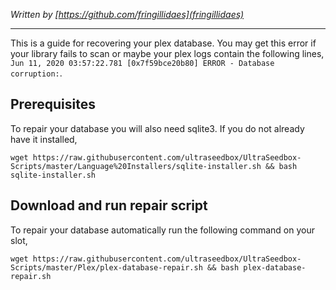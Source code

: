 *Written by [https://github.com/fringillidaes](fringillidaes)*
***

This is a guide for recovering your plex database. You may get this error if your library fails to scan or maybe your plex logs contain the following lines, `Jun 11, 2020 03:57:22.781 [0x7f59bce20b80] ERROR - Database corruption:`. 

## Prerequisites 
To repair your database you will also need sqlite3. If you do not already have it installed,
```shell
wget https://raw.githubusercontent.com/ultraseedbox/UltraSeedbox-Scripts/master/Language%20Installers/sqlite-installer.sh && bash sqlite-installer.sh
```

## Download and run repair script
To repair your database automatically run the following command on your slot,
```shell
wget https://raw.githubusercontent.com/ultraseedbox/UltraSeedbox-Scripts/master/Plex/plex-database-repair.sh && bash plex-database-repair.sh
```
